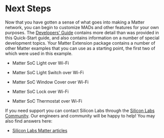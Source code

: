 # Next Steps

Now that you have gotten a sense of what goes into making a Matter network, you can begin to customize MADs and other features for your own purposes. The [Developers' Guide](/matter/<docspace-docleaf-version>/matter-developers-guide-overview) contains more detail than was provided in this Quick-Start guide, and also contains information on a number of special development topics. Your Matter Extension package contains a number of other Matter examples that you can use as a starting point, the first two of which were used in this example.

- Matter SoC Light over Wi-Fi

- Matter SoC Light Switch over Wi-Fi

- Matter SoC Window Cover over Wi-Fi

- Matter SoC Lock over Wi-Fi

- Matter SoC Thermostat over Wi-Fi

If you need support you can contact Silicon Labs through the [Silicon Labs Community](https://community.silabs.com/s/topic/0TO1M000000qHZgWAM/matter). Our engineers and community will be happy to help! You may also find answers here:

- [Silicon Labs Matter articles](https://community.silabs.com/s/topic/0TO1M000000qHZgWAM/matter?tabset-178da=2)

